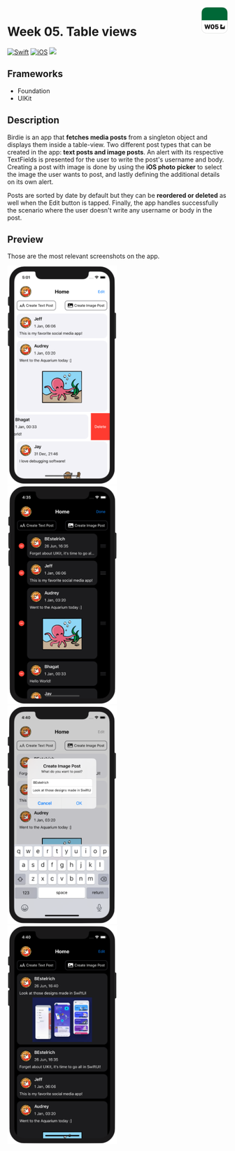 <!-- Header -->
<img src="../Assets/W05_AppIcon.png" width="60" align="right"/>
<h1>Week 05. Table views</h1>

[![Swift](https://img.shields.io/badge/Swift-5.0-orange.svg?longCache=true&style=flat&logo=swift)](https://www.swift.org)
[![iOS](https://img.shields.io/badge/iOS-13.5+-lightgrey.svg?longCache=true&?style=flat&logo=apple)](https://developer.apple.com/ios/)
[![](https://img.shields.io/badge/-@BEstelrichS-00ACEE.svg?style=social&logo=twitter)](https://twitter.com/BEstelrichS)


<!-- Body -->
## Frameworks
- Foundation
- UIKit


## Description
Birdie is an app that **fetches media posts** from a singleton object and displays them inside a table-view. Two different post types that can be created in the app: **text posts and image posts**. An alert with its respective TextFields is presented for the user to write the post's username and body. Creating a post with image is done by using the **iOS photo picker** to select the image the user wants to post, and lastly defining the additional details on its own alert.

Posts are sorted by date by default but they can be **reordered or deleted** as well when the Edit button is tapped. Finally, the app handles successfully the scenario where the user doesn't write any username or body in the post.


## Preview
Those are the most relevant screenshots on the app.

<p align="left">
	<img src="../Assets/W05_Screenshot1.png" height="500"/>
	<img src="../Assets/W05_Screenshot2.png" height="500"/>
	<img src="../Assets/W05_Screenshot3.png" height="500"/>
	<img src="../Assets/W05_Screenshot4.png" height="500"/>
</p>


<!-- Footer -->
